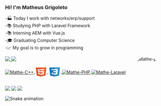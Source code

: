 ### Hi! I'm Matheus Grigoleto

-🏭 Today I work with networks/erp/support<br>
-📚 Studying PHP with Laravel Framework<br>
-📚 Interning AEM with Vue.js<br>
-🎓 Graduating Computer Science<br>
-📈 My goal is to grow in programming<br>

<div align="left">
  <a href="https://github.com/marthexmit">
  <img height="180em" src="https://github-readme-stats.vercel.app/api?username=marthexmit&show_icons=true&theme=tokyonight&include_all_commits=true&count_private=true"/>
  <img height="180em" src="https://github-readme-stats.vercel.app/api/top-langs/?username=marthexmit&layout=compact&langs_count=7&theme=tokyonight"/>
  <img align="right" alt="Mathe-pic" height="150" style="border-radius:50px;"
  src = "https://share-cdn.picrew.me/shareImg/org/202201/684058_Xeht06ze.png"> 
</div>
  
<div style="display: inline_block"><br>
  <img align="center" alt="Mathe-C++" height="30" width="40" src="https://cdn.jsdelivr.net/gh/devicons/devicon/icons/cplusplus/cplusplus-plain.svg" />
  <img align="center" alt="Mathe-Html" height="30" width="40" src="https://raw.githubusercontent.com/devicons/devicon/master/icons/html5/html5-original.svg">
  <img align="center" alt="Mathe-CSS" height="30" width="40" src="https://raw.githubusercontent.com/devicons/devicon/master/icons/css3/css3-original.svg">
  <img align="center" alt="Mathe-PHP" height="30" width="40" src="https://cdn.jsdelivr.net/gh/devicons/devicon/icons/php/php-original.svg">
  <img align="center" alt="Mathe-Laravel" height="30" width="40" src="https://cdn.jsdelivr.net/gh/devicons/devicon/icons/laravel/laravel-plain-wordmark.svg">
 
  
  ##
  
  <div> 
  <a href="https://instagram.com/matthheee" target="_blank"><img src="https://img.shields.io/badge/-Instagram-%23E4405F?style=for-the-badge&logo=instagram&logoColor=white" target="_blank"></a>
  <a href = "mailto:contatomatheusgrigoleto@gmail.com"><img src="https://img.shields.io/badge/-Gmail-%23333?style=for-the-badge&logo=gmail&logoColor=white" target="_blank"></a>
  <a href="https://www.linkedin.com/in/matheus-grigoleto-a529501ba" target="_blank"><img src="https://img.shields.io/badge/-LinkedIn-%230077B5?style=for-the-badge&logo=linkedin&logoColor=white" target="_blank"></a> 
    
![Snake animation](https://github.com/marthexmit/marthexmit/blob/output/github-contribution-grid-snake.svg)
  </div>
